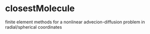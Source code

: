 # closestMolecule
finite element methods for a nonlinear advecion-diffusion problem in radial/spherical coordinates
